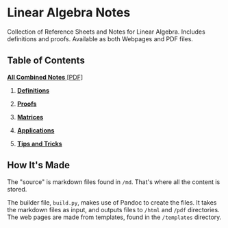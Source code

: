 # Linear Algebra Notes

Collection of Reference Sheets and Notes for Linear Algebra.  Includes definitions and proofs. Available as both Webpages and PDF files.

## Table of Contents

[**All Combined Notes** [PDF]](https://fractalbach.github.io/linear-algebra-notes/pdf/combined.pdf)

1. [**Definitions**](https://fractalbach.github.io/linear-algebra-notes/html/1defs.html)

2. [**Proofs**](https://fractalbach.github.io/linear-algebra-notes/html/2proofs.html)

3. [**Matrices**](https://fractalbach.github.io/linear-algebra-notes/html/3matrix.html)

4. [**Applications**](https://fractalbach.github.io/linear-algebra-notes/html/4apps.html)

5. [**Tips and Tricks**](https://fractalbach.github.io/linear-algebra-notes/html/5tricks.html)

## How It's Made

The "source" is markdown files found in `/md`.  That's where all the content is stored.

The builder file, `build.py`, makes use of Pandoc to create the files. It takes the markdown files as input, and outputs files to `/html` and `/pdf` directories. The web pages are made from templates, found in the `/templates` directory.
